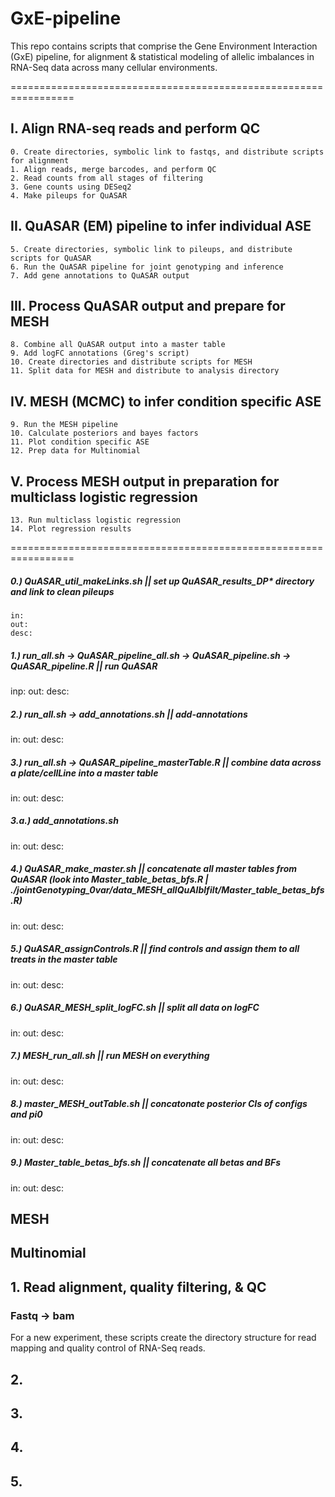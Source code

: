 # GxE-pipeline

This repo contains scripts that comprise the Gene Environment Interaction (GxE) pipeline, for alignment & statistical modeling of allelic imbalances in RNA-Seq data across many cellular environments.

=================================================================
## I. Align RNA-seq reads and perform QC
    0. Create directories, symbolic link to fastqs, and distribute scripts for alignment
    1. Align reads, merge barcodes, and perform QC
    2. Read counts from all stages of filtering
    3. Gene counts using DESeq2
    4. Make pileups for QuASAR
## II. QuASAR (EM) pipeline to infer individual ASE
    5. Create directories, symbolic link to pileups, and distribute scripts for QuASAR
    6. Run the QuASAR pipeline for joint genotyping and inference   
    7. Add gene annotations to QuASAR output
## III. Process QuASAR output and prepare for MESH 
    8. Combine all QuASAR output into a master table
    9. Add logFC annotations (Greg's script)
    10. Create directories and distribute scripts for MESH	
    11. Split data for MESH and distribute to analysis directory
## IV. MESH (MCMC) to infer condition specific ASE
    9. Run the MESH pipeline
    10. Calculate posteriors and bayes factors
    11. Plot condition specific ASE
    12. Prep data for Multinomial
## V. Process MESH output in preparation for multiclass logistic regression
    13. Run multiclass logistic regression
    14. Plot regression results

=================================================================
##### 0.) QuASAR_util_makeLinks.sh || set up QuASAR_results_DP* directory and link to clean pileups
    in:
    out:
    desc:

##### 1.) run_all.sh -> QuASAR_pipeline_all.sh -> QuASAR_pipeline.sh -> QuASAR_pipeline.R || run QuASAR
inp:
out: 
desc:

##### 2.) run_all.sh -> add_annotations.sh || add-annotations
in:
out:
desc:

##### 3.) run_all.sh -> QuASAR_pipeline_masterTable.R || combine data across a plate/cellLine into a master table
in:
out:
desc:

##### 3.a.) add_annotations.sh 
in:
out:
desc:

##### 4.) QuASAR_make_master.sh || concatenate all master tables from QuASAR (look into Master_table_betas_bfs.R | ./jointGenotyping_0var/data_MESH_allQuAlblfilt/Master_table_betas_bfs.R) 
in:
out:
desc:

##### 5.) QuASAR_assignControls.R || find controls and assign them to all treats in the master table
in:
out:
desc:

##### 6.) QuASAR_MESH_split_logFC.sh || split all data on logFC 
in:
out:
desc:

##### 7.) MESH_run_all.sh || run MESH on everything
in:
out:
desc:

##### 8.) master_MESH_outTable.sh || concatonate posterior CIs of configs and pi0	
in:
out:
desc:

##### 9.) Master_table_betas_bfs.sh || concatenate all betas and BFs
in:
out:
desc:



## MESH


## Multinomial


     	  	   	   		     
## 1. Read alignment, quality filtering, & QC  
### Fastq -> bam 
For a new experiment, these scripts create the directory structure for read mapping and quality control of RNA-Seq reads.

## 2.
###
	
## 3.
###

## 4.
###

## 5.
###
